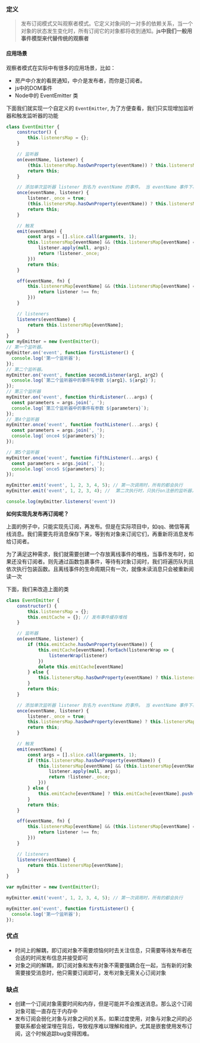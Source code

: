 ### 定义
> 发布订阅模式又叫观察者模式。它定义对象间的一对多的依赖关系，当一个对象的状态发生变化时，所有订阅它的对象都将收到通知。**js中我们一般用事件模型来代替传统的观察者**


#### 应用场景
观察者模式在实际中有很多的应用场景，比如：
- 房产中介发的看房通知，中介是发布者，而你是订阅者。
- js中的DOM事件
- Node中的 EventEmitter 类

下面我们就实现一个自定义的 `EventEmitter`, 为了方便查看，我们只实现增加监听器和触发监听器的功能

```js
class EventEmitter {
    constructor() {
        this.listenersMap = {};
    }

    // 监听器
    on(eventName, listener) {
        (this.listenersMap.hasOwnProperty(eventName)) ? this.listenersMap[eventName].push(listener): this.listenersMap[eventName] = [listener];
        return this;
    }

    // 添加单次监听器 listener 到名为 eventName 的事件。 当 eventName 事件下次触发时，监听器会先被移除，然后再调用。
    once(eventName, listener) {
        listener._once = true;
        (this.listenersMap.hasOwnProperty(eventName)) ? this.listenersMap[eventName].push(listener): this.listenersMap[eventName] = [listener];
        return this;
    }

    // 触发
    emit(eventName) {
        const args = [].slice.call(arguments, 1);
        this.listenersMap[eventName] && (this.listenersMap[eventName] = this.listenersMap[eventName].filter((listener, index) => {
            listener.apply(null, args);
            return !listener._once;
        }))
        return this;
    }

    off(eventName, fn) {
        this.listenersMap[eventName] && (this.listenersMap[eventName] = this.listenersMap[eventName].filter((listener, index) => {
            return listener !== fn;
        }))
    }

    // listeners
    listeners(eventName) {
        return this.listenersMap[eventName];
    }
}
var myEmitter = new EventEmitter();
// 第一个监听器。
myEmitter.on('event', function firstListener() {
  console.log('第一个监听器');
});
// 第二个监听器。
myEmitter.on('event', function secondListener(arg1, arg2) {
  console.log(`第二个监听器中的事件有参数 ${arg1}、${arg2}`);
});
// 第三个监听器
myEmitter.on('event', function thirdListener(...args) {
  const parameters = args.join(', ');
  console.log(`第三个监听器中的事件有参数 ${parameters}`);
});
// 第4个监听器
myEmitter.once('event', function fouthListener(...args) {
  const parameters = args.join(', ');
  console.log(`once4 ${parameters}`);
});

// 第5个监听器
myEmitter.once('event', function fifthListener(...args) {
  const parameters = args.join(', ');
  console.log(`once5 ${parameters}`);
});

myEmitter.emit('event', 1, 2, 3, 4, 5); // 第一次调用时，所有的都会执行
myEmitter.emit('event', 1, 2, 3, 4); //  第二次执行时，只执行on注册的监听器，once注册的都已经被清理了

console.log(myEmitter.listeners('event'))
```



**如何实现先发布再订阅呢？**

上面的例子中，只能实现先订阅，再发布。但是在实际项目中，如qq、微信等离线消息。我们需要先将消息保存下来，等到有对象来订阅它们，再重新将消息发布给订阅者。

为了满足这种需求，我们就需要创建一个存放离线事件的堆栈，当事件发布时，如果还没有订阅者。则先通过函数包裹事件，等待有对象订阅时，我们将遍历队列且依次执行包装函数。且离线事件的生命周期只有一次，就像未读消息只会被重新阅读一次

下面，我们来改造上面的类

```js
class EventEmitter {
    constructor() {
        this.listenersMap = {};
        this.emitCache = {}; // 发布事件缓存堆栈
    }

    // 监听器
    on(eventName, listener) {
        if (this.emitCache.hasOwnProperty(eventName)) {
            this.emitCache[eventName].forEach(listenerWrap => {
                listenerWrap(listener)
            })
            delete this.emitCache[eventName]
        } else {
            this.listenersMap.hasOwnProperty(eventName) ? this.listenersMap[eventName].push(listener): this.listenersMap[eventName] = [listener];
        }
        return this;
    }

    // 添加单次监听器 listener 到名为 eventName 的事件。 当 eventName 事件下次触发时，监听器会先被移除，然后再调用。
    once(eventName, listener) {
        listener._once = true;
        this.listenersMap.hasOwnProperty(eventName) ? this.listenersMap[eventName].push(listener): this.listenersMap[eventName] = [listener];
        return this;
    }

    // 触发
    emit(eventName) {
        const args = [].slice.call(arguments, 1);
        if (this.listenersMap.hasOwnProperty(eventName)) {
            this.listenersMap[eventName] && (this.listenersMap[eventName] = this.listenersMap[eventName].filter((listener, index) => {
                listener.apply(null, args);
                return !listener._once;
            }))
        } else {
            this.emitCache[eventName] ? this.emitCache[eventName].push(function listenerWrap(fn) {fn(args)}) : this.emitCache[eventName] = [function listenerWrap(fn) {fn(args)}]
        }
        return this;
    }

    off(eventName, fn) {
        this.listenersMap[eventName] && (this.listenersMap[eventName] = this.listenersMap[eventName].filter((listener, index) => {
            return listener !== fn;
        }))
    }

    // listeners
    listeners(eventName) {
        return this.listenersMap[eventName];
    }
}

var myEmitter = new EventEmitter();

myEmitter.emit('event', 1, 2, 3, 4, 5); // 第一次调用时，所有的都会执行

myEmitter.on('event', function firstListener() {
  console.log('第一个监听器');
});
```

### 优点
- 时间上的解耦，即订阅对象不需要烦恼何时去关注信息，只需要等待发布者在合适的时间发布信息并接受即可
- 对象之间的解耦，即订阅对象和发布对象不需要强耦合在一起，当有新的对象需要接受消息时，他只需要订阅即可，发布对象无需关心订阅对象

### 缺点
- 创建一个订阅对象需要时间和内存，但是可能并不会推送消息。那么这个订阅对象可能一直存在于内存中
- 发布订阅会弱化对象与对象之间的关系，如果过度使用，对象与对象之间的必要联系都会被深埋在背后，导致程序难以理解和维护。尤其是嵌套使用发布订阅，这个时候追踪bug变得困难。